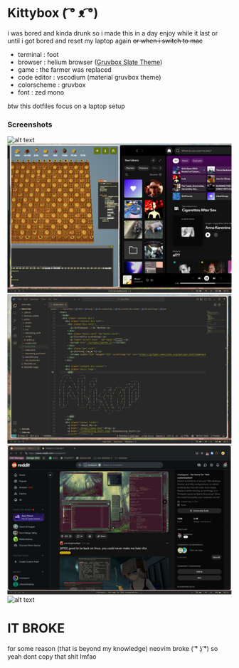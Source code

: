 # Kittybox ( ͡° ᴥ ͡°)﻿
i was bored and kinda drunk so i made this in a day enjoy while it last or until i got bored and reset my laptop again ~~or when i switch to mac~~
- terminal : foot
- browser : helium browser ([Gruvbox Slate Theme](https://chromewebstore.google.com/detail/gruvbox-slate/giokfhncgfjkoamdbhfhfhgpikaioccc))
- game : the farmer was replaced
- code editor : vscodium (material gruvbox theme)
- colorscheme : gruvbox
- font : zed mono

btw this dotfiles focus on a laptop setup
### Screenshots
![alt text](screenshots/2025-10-26-032737_hyprshot.png)
![alt text](screenshots/2025-10-26-031507_hyprshot.png)
![alt text](screenshots/2025-10-26-031332_hyprshot.png)
![alt text](screenshots/2025-10-26-031322_hyprshot.png)
![alt text](screenshots/2025-10-26-031307_hyprshot.png)
# IT BROKE
for some reason (that is beyond my knowledge) neovim broke ( ͡° ʖ̯ ͡°) so yeah dont copy that shit lmfao
